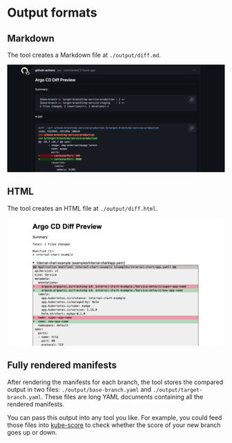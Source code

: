 # Output formats

## Markdown

The tool creates a Markdown file at `./output/diff.md`.

![](./assets/article-banner.png)


## HTML

The tool creates an HTML file at `./output/diff.html`.

![](./assets/html-example.png)

## Fully rendered manifests

After rendering the manifests for each branch, the tool stores the compared output in two files: `./output/base-branch.yaml` and `./output/target-branch.yaml`. These files are long YAML documents containing all the rendered manifests.

You can pass this output into any tool you like. For example, you could feed those files into [kube-score](https://github.com/zegl/kube-score) to check whether the score of your new branch goes up or down.